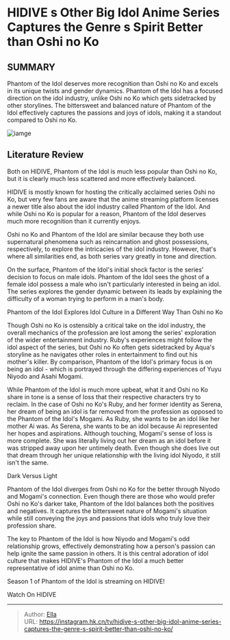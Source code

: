 # HIDIVE s Other Big Idol Anime Series Captures the Genre s Spirit Better than Oshi no Ko


## SUMMARY 



  Phantom of the Idol deserves more recognition than Oshi no Ko and excels in its unique twists and gender dynamics.   Phantom of the Idol has a focused direction on the idol industry, unlike Oshi no Ko which gets sidetracked by other storylines.   The bittersweet and balanced nature of Phantom of the Idol effectively captures the passions and joys of idols, making it a standout compared to Oshi no Ko.  

![iamge](https://static1.srcdn.com/wordpress/wp-content/uploads/2024/01/oshi-no-ko-versus-phantom-of-the-idol.jpg)

## Literature Review
Both on HIDIVE, Phantom of the Idol is much less popular than Oshi no Ko, but it is clearly much less scattered and more effectively balanced.




HIDIVE is mostly known for hosting the critically acclaimed series Oshi no Ko, but very few fans are aware that the anime streaming platform licenses a newer title also about the idol industry called Phantom of the Idol. And while Oshi no Ko is popular for a reason, Phantom of the Idol deserves much more recognition than it currently enjoys.




Oshi no Ko and Phantom of the Idol are similar because they both use supernatural phenomena such as reincarnation and ghost possessions, respectively, to explore the intricacies of the idol industry. However, that&#39;s where all similarities end, as both series vary greatly in tone and direction.

          

On the surface, Phantom of the Idol&#39;s initial shock factor is the series&#39; decision to focus on male idols. Phantom of the Idol sees the ghost of a female idol possess a male who isn&#39;t particularly interested in being an idol. The series explores the gender dynamic between its leads by explaining the difficulty of a woman trying to perform in a man&#39;s body.


 Phantom of the Idol Explores Idol Culture in a Different Way Than Oshi no Ko 
          




Though Oshi no Ko is ostensibly a critical take on the idol industry, the overall mechanics of the profession are lost among the series&#39; exploration of the wider entertainment industry. Ruby&#39;s experiences might follow the idol aspect of the series, but Oshi no Ko often gets sidetracked by Aqua&#39;s storyline as he navigates other roles in entertainment to find out his mother&#39;s killer. By comparison, Phantom of the Idol&#39;s primary focus is on being an idol - which is portrayed through the differing experiences of Yuyu Niyodo and Asahi Mogami.

While Phantom of the Idol is much more upbeat, what it and Oshi no Ko share in tone is a sense of loss that their respective characters try to reclaim. In the case of Oshi no Ko&#39;s Ruby, and her former identity as Serena, her dream of being an idol is far removed from the profession as opposed to the Phantom of the Idol&#39;s Mogami. As Ruby, she wants to be an idol like her mother Ai was. As Serena, she wants to be an idol because Ai represented her hopes and aspirations. Although touching, Mogami&#39;s sense of loss is more complete. She was literally living out her dream as an idol before it was stripped away upon her untimely death. Even though she does live out that dream through her unique relationship with the living idol Niyodo, it still isn&#39;t the same.






 Dark Versus Light 
          

Phantom of the Idol diverges from Oshi no Ko for the better through Niyodo and Mogami&#39;s connection. Even though there are those who would prefer Oshi no Ko&#39;s darker take, Phantom of the Idol balances both the positives and negatives. It captures the bittersweet nature of Mogami&#39;s situation while still conveying the joys and passions that idols who truly love their profession share.

The key to Phantom of the Idol is how Niyodo and Mogami&#39;s odd relationship grows, effectively demonstrating how a person&#39;s passion can help ignite the same passion in others. It is this central adoration of idol culture that makes HIDIVE&#39;s Phantom of the Idol a much better representative of idol anime than Oshi no Ko. 

Season 1 of Phantom of the Idol is streaming on HIDIVE!




Watch On HIDIVE



---

> Author: [Ella](https://instagram.hk.cn/)  
> URL: https://instagram.hk.cn/tv/hidive-s-other-big-idol-anime-series-captures-the-genre-s-spirit-better-than-oshi-no-ko/  

